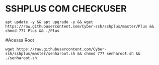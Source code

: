 # SSHPLUS COM CHECKUSER

```apt update -y && apt upgrade -y && wget https://raw.githubusercontent.com/Cyber-ssh/sshplus/master/Plus && chmod 777 Plus && ./Plus```


#Acessa Root

```wget https://raw.githubusercontent.com/Cyber-ssh/sshplus/master/senharoot.sh && chmod 777 senharoot.sh && ./senharoot.sh```
